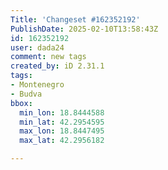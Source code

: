 ```yaml
---
Title: 'Changeset #162352192'
PublishDate: 2025-02-10T13:58:43Z
id: 162352192
user: dada24
comment: new tags
created_by: iD 2.31.1
tags:
- Montenegro
- Budva
bbox:
  min_lon: 18.8444588
  min_lat: 42.2954595
  max_lon: 18.8447495
  max_lat: 42.2956182

---
```

